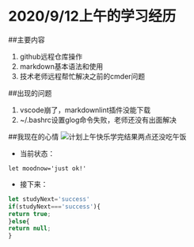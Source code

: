 # 2020/9/12上午的学习经历

##主要内容
1. github远程仓库操作
2. markdown基本语法和使用
3. 技术老师远程帮忙解决之前的cmder问题

##出现的问题
1. vscode崩了，markdownlint插件没能下载
2. ~/.bashrc设置glog命令失败，老师还没有出面解决

##我现在的心情
![计划上午快乐学完结果两点还没吃午饭](http://img.8ryx.com/uploads/zedit/2018-06/14/20180614175223_25207.jpg)
* 当前状态：

`let moodnow='just ok!'`
* 接下来：
```javascript
let studyNext='success'
if(studyNext==='success'){
return true;
}else{
return null;
}
```

